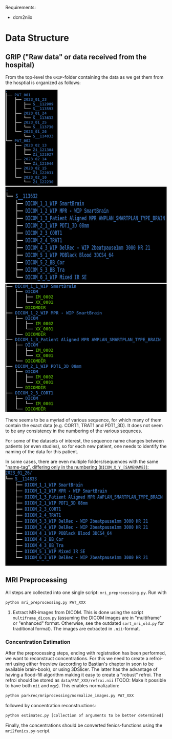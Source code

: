 Requirements:
- dcm2niix


# Data Structure
## GRIP ("Raw data" or data received from the hospital)
From the top-level the `GRIP`-folder containing the data as we get them from the hosptial is organized as follows:

<img src="figures/GRIP-tree-1.png" height=300>
<img src="figures/GRIP-tree-2.png" height=300>
<img src="figures/grip-tree-3.png" height=400>

There seems to be a myriad of various sequence, for which many of them contain the exact data (e.g. CORT1, TRAT1 and PDT1_3D). It does not seem to be any consistency in the numbering of the various sequnces.

For some of the datasets of interest, the sequence name changes between patients (or even studies), so for each new patient, one needs to identify the naming of the data for this patient.

In some cases, there are even multiple folders/sequences with the same "name-tag", differing only in the numbering (`DICOM_X_Y_[SAMENAME]`):
<img src="figures/grip-tree-multiple-same-name.png" height=300>

## MRI Preprocessing

All steps are collected into one single script: `mri_preprocessing.py`. Run with
```bash
python mri_preprocessing.py PAT_XXX
```


1. Extract MR-images from DICOM. This is done using the script `multiframe_dicom.py` (assuming the DICOM images are in "multiframe" or "enhanced" format. Otherwise, see the outdated `sort_mri_old.py` for traditional format). The images are extracted in `.nii`-format.


### Concentration Estimation
After the preprocessing steps, ending with registration has been performed, we want to reconstruct concentrations. For this we need to create a refroi-mri using either freeview (according to Bastian's chapter in soon to be available brain-book), or using 3DSlicer. The latter has the advantage of having a flood-fill algorithm making it easy to create a "robust" refroi. The refroi should be stored as `data/PAT_XXX/refroi.nii` (TODO: Make it possible to have both `nii` and `mgz`). This enables normalization:
```bash
python parkrec/mriprocessing/normalize_images.py PAT_XXX
```
followed by concentration reconstructions:
```bash
python estimatec.py [collection of arguments to be better determined]
```

Finally, the concentrations should be converted fenics-functions using the `mri2fenics.py`-script.